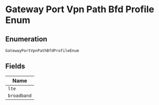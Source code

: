 
# Gateway Port Vpn Path Bfd Profile Enum

## Enumeration

`GatewayPortVpnPathBfdProfileEnum`

## Fields

| Name |
|  --- |
| `lte` |
| `broadband` |

